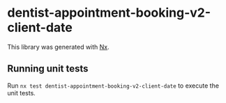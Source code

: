 # dentist-appointment-booking-v2-client-date

This library was generated with [Nx](https://nx.dev).

## Running unit tests

Run `nx test dentist-appointment-booking-v2-client-date` to execute the unit tests.
